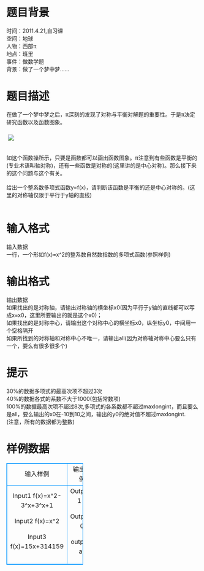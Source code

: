# 

 
 # 题目背景 
时间：2011.4.21,自习课<BR>空间：地球<BR>人物：西部π<BR>地点：班里<BR>事件：做数学题<BR>背景：做了一个梦中梦……<BR> 

 
 # 题目描述 
在做了一个梦中梦之后，π深刻的发现了对称与平衡对解题的重要性。于是π决定研究函数以及函数图象。<BR><BR>&nbsp;<img src="/source/joyoi/tyvj-1487/img/aHR0cDovL3d3dy5qb3lvaS5jbi9wcm9ibGVtL3R5dmotMTQ4Ny8mbmJzcDtodHRwOi8vd3d3LnR5dmouY246ODA4MC9Qcm9ibGVtSW1nL3AxNDg3LmpwZw==.jpg" border=0 align=middle><BR><BR><BR>如这个函数操所示，只要是函数都可以画出函数图象。π注意到有些函数是平衡的(专业术语叫轴对称)，还有一些函数是对称的(这里讲的是中心对称)。那么接下来的这个问题与这个有关。<BR><BR>给出一个整系数多项式函数y=f(x)，请判断该函数是平衡的还是中心对称的。(这里的对称轴仅限于平行于y轴的直线)<BR><BR> 

 
 # 输入格式 
输入数据<BR>一行，一个形如f(x)=x^2的整系数自然数指数的多项式函数(参照样例)<BR> 

 
 # 输出格式 
输出数据<BR>如果找出的是对称轴，请输出对称轴的横坐标x0(因为平行于y轴的直线都可以写成x=x0，这里所要输出的就是这个x0)；<BR>如果找出的是对称中心，请输出这个对称中心的横坐标x0，纵坐标y0，中间用一个空格隔开<BR>如果所找到的对称轴和对称中心不唯一，请输出all(因为对称轴对称中心要么只有一个，要么有很多很多个)<BR> 

 
 # 提示 
30%的数据多项式的最高次项不超过3次<BR>40%的数据各式的系数不大于1000(包括常数项)<BR>100%的数据最高次项不超过8次,多项式的各系数都不超过maxlongint，而且要么是all，要么输出的x0在-10到10之间，输出的y0的绝对值不超过maxlongint.<BR>(注意，所有的数据都为整数) 
# 样例数据
<style>
        table,table tr th, table tr td { border:1px solid #0094ff; }
        table { width: 200px; min-height: 25px; line-height: 25px; text-align: center; border-collapse: collapse;}   
    </style>
<table>
	<tr>
		<td>输入样例</td>
		<td>输出样例</td>
	</tr>
<tr><td>Input1
f(x)=x^2-3^x+3^x+1


Input2
f(x)=x^2


Input3
f(x)=15x+314159</td><td>Output1
1 2

Output2
0

output3
all
</td></tr></table>
